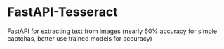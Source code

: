 # FastAPI-Tesseract
FastAPI for extracting text from images (nearly 60% accuracy for simple captchas, better use trained models for accuracy)
